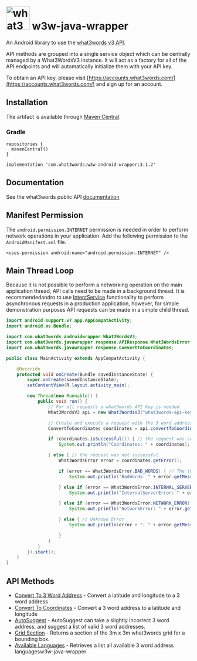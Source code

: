 # <img src="https://what3words.com/assets/images/w3w_square_red.png" width="64" height="64" alt="what3words">&nbsp;w3w-java-wrapper

An Android library to use the [what3words v3 API](https://docs.what3words.com/api/v3/).

API methods are grouped into a single service object which can be centrally managed by a What3WordsV3 instance. It will act as a factory for all of the API endpoints and will automatically initialize them with your API key.

To obtain an API key, please visit [https://accounts.what3words.com/](https://accounts.what3words.com/) and sign up for an account.

## Installation

The artifact is available through <a href="https://search.maven.org/search?q=g:com.what3words">Maven Central</a>.

### Gradle

```
repositories {
  mavenCentral()
}

implementation 'com.what3words:w3w-android-wrapper:3.1.2'
```

## Documentation

See the what3words public API [documentation](https://docs.what3words.com/api/v3/)

## Manifest Permission

The `android.permission.INTERNET` permission is needed in order to perform network operations in your application. Add the following permission to the `AndroidManifest.xml` file.

`<uses-permission android:name="android.permission.INTERNET" />`

## Main Thread Loop

Because it is not possible to perform a networking operation on the main application thread, API calls need to be made in a background thread. It is recommendedandro to use 
[IntentService](https://developer.android.com/reference/android/app/IntentService) functionality to perform asynchronous requests in a production application, however,
for simple demonstration purposes API requests can be made in a simple child thread.

```Java
import android.support.v7.app.AppCompatActivity;
import android.os.Bundle;

import com.what3words.androidwrapper.What3WordsV3;
import com.what3words.javawrapper.response.APIResponse.What3WordsError;
import com.what3words.javawrapper.response.ConvertToCoordinates;

public class MainActivity extends AppCompatActivity {

    @Override
    protected void onCreate(Bundle savedInstanceState) {
        super.onCreate(savedInstanceState);
        setContentView(R.layout.activity_main);

        new Thread(new Runnable() {
            public void run() {
                // For all requests a what3words API key is needed
                What3WordsV3 api = new What3WordsV3("what3words-api-key", MainActivity.this);

                // Create and execute a request with the 3 word address such as "filled.count.soap"
                ConvertToCoordinates coordinates = api.convertToCoordinates("filled.count.soap").execute();

                if (coordinates.isSuccessful()) { // the request was successful
                    System.out.println("Coordinates: " + coordinates);

                } else { // the request was not successful
                    What3WordsError error = coordinates.getError();

                    if (error == What3WordsError.BAD_WORDS) { // The three word address provided is invalid
                        System.out.println("BadWords: " + error.getMessage());

                    } else if (error == What3WordsError.INTERNAL_SERVER_ERROR) { // Server Error
                        System.out.println("InternalServerError: " + error.getMessage());

                    } else if (error == What3WordsError.NETWORK_ERROR) { // Network Error
                        System.out.println("NetworkError: " + error.getMessage());

                    } else { // Unknown Error
                        System.out.println(error + ": " + error.getMessage());

                    }
                }
            }
        }).start();
    }
}
```

## API Methods

- [Convert To 3 Word Address](src/main/java/com/what3words/javawrapper/examples/ConvertTo3WAExample.java) - Convert a latitude and longitude to a 3 word address
- [Convert To Coordinates](src/main/java/com/what3words/javawrapper/examples/ConvertToCoordinatesExample.java) - Convert a 3 word address to a latitude and longitude
- [AutoSuggest](src/main/java/com/what3words/javawrapper/examples/AutosuggestExample.java) - AutoSuggest can take a slightly incorrect 3 word address, and suggest a list of valid 3 word addresses.
- [Grid Section](src/main/java/com/what3words/javawrapper/examples/GridSectionExample.java) - Returns a section of the 3m x 3m what3words grid for a bounding box.
- [Available Languages](src/main/java/com/what3words/javawrapper/examples/AvailableLanguagesExample.java) - Retrieves a list all available 3 word address languagesw3w-java-wrapper
